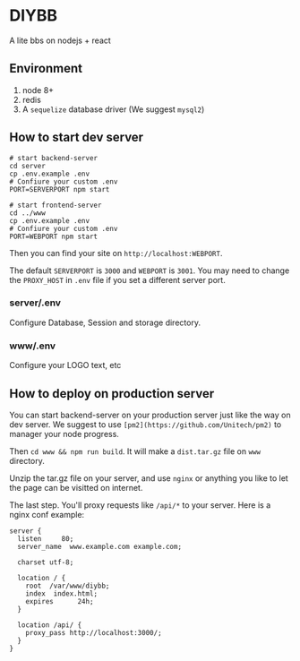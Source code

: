 # DIYBB

A lite bbs on nodejs + react

## Environment

1. node 8+
2. redis
3. A `sequelize` database driver (We suggest `mysql2`)

## How to start dev server

```
# start backend-server
cd server
cp .env.example .env
# Confiure your custom .env
PORT=SERVERPORT npm start

# start frontend-server
cd ../www
cp .env.example .env
# Confiure your custom .env
PORT=WEBPORT npm start
```

Then you can find your site on `http://localhost:WEBPORT`.

The default `SERVERPORT` is `3000` and `WEBPORT` is `3001`. You may need to change the `PROXY_HOST` in `.env` file if you set a different server port.

### server/.env

Configure Database, Session and storage directory.

### www/.env

Configure your LOGO text, etc

## How to deploy on production server

You can start backend-server on your production server just like the way on dev server. We suggest to use `[pm2](https://github.com/Unitech/pm2)` to manager your node progress.

Then `cd www && npm run build`. It will make a `dist.tar.gz` file on `www` directory.

Unzip the tar.gz file on your server, and use `nginx` or anything you like to let the page can be visitted on internet.

The last step. You'll proxy requests like `/api/*` to your server. Here is a nginx conf example:

```
server {
  listen     80;
  server_name  www.example.com example.com;

  charset utf-8;

  location / {
    root  /var/www/diybb;
    index  index.html;
    expires      24h;
  }

  location /api/ {
    proxy_pass http://localhost:3000/;
  }
}
```
